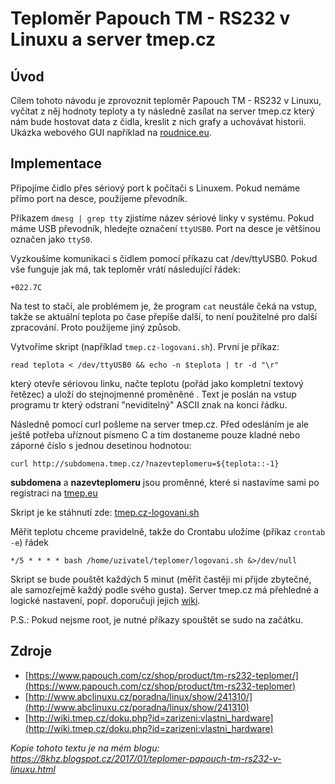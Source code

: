 Teploměr Papouch TM - RS232 v Linuxu a server tmep.cz
====

Úvod
----

Cílem tohoto návodu je zprovoznit teploměr Papouch TM - RS232 v Linuxu, vyčítat z něj hodnoty teploty a ty následně zasílat na server tmep.cz který nám bude hostovat data z čidla, kreslit z nich grafy a uchovávat historii. Ukázka webového GUI například na [roudnice.eu](http://www.roudnice.eu).

Implementace
---
Připojíme čidlo přes sériový port k počítači s Linuxem. Pokud nemáme přímo port na desce, použijeme převodník.

Příkazem `dmesg | grep tty` zjistíme název sériové linky v systému. Pokud máme USB převodník, hledejte označení `ttyUSB0`. Port na desce je většinou označen jako `ttyS0`.

Vyzkoušíme komunikaci s čidlem pomocí příkazu cat /dev/ttyUSB0. Pokud vše funguje jak má, tak teploměr vrátí následující řádek:

`+022.7C` 

Na test to stačí, ale problémem je, že program `cat` neustále čeká na vstup, takže se aktuální teplota po čase přepíše další, to není použitelné pro další zpracování. Proto použijeme jiný způsob.

Vytvoříme skript (například `tmep.cz-logovani.sh`). První je příkaz:

`read teplota < /dev/ttyUSB0 && echo -n $teplota | tr -d "\r"`

který otevře sériovou linku, načte teplotu (pořád jako kompletní textový řetězec) a uloží do stejnojmenné proměněné . Text je poslán na vstup programu tr který odstraní "neviditelný" ASCII znak na konci řádku.

Následně pomocí curl pošleme na server tmep.cz. Před odesláním je ale ještě potřeba uříznout písmeno C a tím dostaneme pouze kladné nebo záporné číslo s jednou desetinou hodnotou:

`curl http://subdomena.tmep.cz/?nazevteplomeru=${teplota::-1}`

**subdomena** a **nazevteplomeru** jsou proměnné, které si nastavíme sami po registraci na [tmep.eu](https://www.tmep.eu)

Skript je ke stáhnutí zde: [tmep.cz-logovani.sh](https://github.com/odolezal/linux/blob/master/tmep.cz-logovani.sh)
 
Měřit teplotu chceme pravidelně, takže do Crontabu uložíme (příkaz `crontab -e`) řádek

`*/5 * * * * bash /home/uzivatel/teplomer/logovani.sh &>/dev/null`

Skript se bude pouštět každých 5 minut (měřit častěji mi přijde zbytečné, ale samozřejmě každý podle svého gusta). Server tmep.cz má přehledné a logické nastavení, popř. doporučuji jejich [wiki](http://wiki.tmep.eu).

P.S.: Pokud nejsme root, je nutné příkazy spouštět se sudo na začátku.

Zdroje
----
* [https://www.papouch.com/cz/shop/product/tm-rs232-teplomer/](https://www.papouch.com/cz/shop/product/tm-rs232-teplomer)
* [http://www.abclinuxu.cz/poradna/linux/show/241310/](http://www.abclinuxu.cz/poradna/linux/show/241310)
* [http://wiki.tmep.cz/doku.php?id=zarizeni:vlastni_hardware](http://wiki.tmep.cz/doku.php?id=zarizeni:vlastni_hardware)

*Kopie tohoto textu je na mém blogu: <https://8khz.blogspot.cz/2017/01/teplomer-papouch-tm-rs232-v-linuxu.html>*
